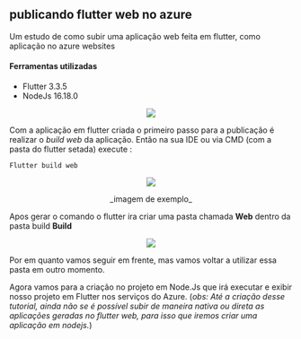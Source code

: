 ## publicando flutter web no azure

Um estudo de como subir uma aplicação web feita em flutter, como aplicação no azure websites

#### Ferramentas utilizadas

* Flutter 3.3.5
* NodeJs 16.18.0

<p align="center">
<img  src="https://user-images.githubusercontent.com/7662248/198142894-28e61214-0308-4de4-a174-f67f2a534c61.png">
</p>

Com a aplicação em flutter criada o primeiro passo para a publicação é realizar o _build web_ da aplicação. Então na sua IDE ou via CMD (com a pasta do flutter setada) execute : 

```
Flutter build web
```

<p align="center">
<img  src="https://user-images.githubusercontent.com/7662248/198140778-cca342e2-149d-46ea-b012-9f1af7522ef3.png">
</p>
<p align="center">
_imagem de exemplo_
</p>

Apos gerar o comando o flutter ira criar uma pasta chamada **Web** dentro da pasta build **Build**

<p align="center">
<img  src="https://user-images.githubusercontent.com/7662248/198141617-6cd21899-5cc7-4729-b914-627ed5d6aee6.png">
</p>

Por em quanto vamos seguir em frente, mas vamos voltar a utilizar essa pasta em outro momento.

Agora vamos para a criação no projeto em Node.Js que irá executar e exibir nosso projeto em Flutter nos serviços do Azure. 
(_obs: Até a criação desse tutorial, ainda não se é possível subir de maneira nativa ou direta as aplicações geradas no flutter web, para isso que iremos criar uma aplicação em nodejs._)

